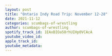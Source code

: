 ```yaml
---
layout: post
title: "Ontario Indy Road Trip: November 12-28"
date: 2021-11-12
categories: scumbags-of-wrestling
author: scumbags-of-wrestling
spotify_track_id: 1EAxBIOa58rhUIHp0VCAcA
youtube_video_id: 
apple_track_id: 
youtube_metadata: 
---
```

